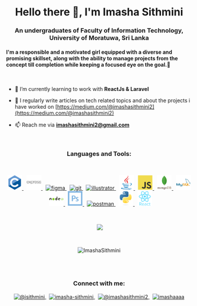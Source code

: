 <h1 align="center">Hello there 👋, I'm Imasha Sithmini</h1>
<h3 align="center">An undergraduates of Faculty of Information Technology, University of Moratuwa, Sri Lanka</h3>

<h4> I'm a responsible and a motivated girl equipped with a diverse and promising skillset, along with the ability to manage projects from the concept till completion while keeping a focused eye on the goal.🔭 </h4>

</br>

- 🌱 I’m currently learning to work with **ReactJs & Laravel**

- 📝 I regularly write articles on tech related topics and about the projects i have worked on [https://medium.com/@imashasithmini2](https://medium.com/@imashasithmini2)

- 📫 Reach me via **imashasithmini2@gmail.com**

</br>

<h3 align="Center">Languages and Tools:</h3>
</br>
<p align="Center">
    <a href="https://www.cprogramming.com/" target="_blank"> <img src="https://raw.githubusercontent.com/devicons/devicon/master/icons/c/c-original.svg" alt="c" width="40" height="40"/> </a> &nbsp;
    <a href="https://expressjs.com" target="_blank"> <img src="https://raw.githubusercontent.com/devicons/devicon/master/icons/express/express-original-wordmark.svg" alt="express" width="40" height="40"/> </a> &nbsp;
    <a href="https://www.figma.com/" target="_blank"> <img src="https://www.vectorlogo.zone/logos/figma/figma-icon.svg" alt="figma" width="40" height="40"/> </a> &nbsp;
    <a href="https://git-scm.com/" target="_blank"> <img src="https://www.vectorlogo.zone/logos/git-scm/git-scm-icon.svg" alt="git" width="40" height="40"/> </a> &nbsp;
    <a href="https://www.adobe.com/in/products/illustrator.html" target="_blank"> <img src="https://www.vectorlogo.zone/logos/adobe_illustrator/adobe_illustrator-icon.svg" alt="illustrator" width="40" height="40"/> </a> &nbsp;
    <a href="https://www.java.com" target="_blank"> <img src="https://raw.githubusercontent.com/devicons/devicon/master/icons/java/java-original.svg" alt="java" width="40" height="40"/> </a> &nbsp;
    <a href="https://developer.mozilla.org/en-US/docs/Web/JavaScript" target="_blank"> <img src="https://raw.githubusercontent.com/devicons/devicon/master/icons/javascript/javascript-original.svg" alt="javascript" width="40" height="40"/> </a> &nbsp;
    <a href="https://www.mongodb.com/" target="_blank"> <img src="https://raw.githubusercontent.com/devicons/devicon/master/icons/mongodb/mongodb-original-wordmark.svg" alt="mongodb" width="40" height="40"/> </a> &nbsp;
    <a href="https://www.mysql.com/" target="_blank"> <img src="https://raw.githubusercontent.com/devicons/devicon/master/icons/mysql/mysql-original-wordmark.svg" alt="mysql" width="40" height="40"/> </a> &nbsp;
    <a href="https://nodejs.org" target="_blank"> <img src="https://raw.githubusercontent.com/devicons/devicon/master/icons/nodejs/nodejs-original-wordmark.svg" alt="nodejs" width="40" height="40"/> </a> &nbsp;
    <a href="https://www.photoshop.com/en" target="_blank"> <img src="https://raw.githubusercontent.com/devicons/devicon/master/icons/photoshop/photoshop-line.svg" alt="photoshop" width="40" height="40"/> </a> &nbsp;
    <a href="https://postman.com" target="_blank"> <img src="https://www.vectorlogo.zone/logos/getpostman/getpostman-icon.svg" alt="postman" width="40" height="40"/> </a> &nbsp;
    <a href="https://www.python.org" target="_blank"> <img src="https://raw.githubusercontent.com/devicons/devicon/master/icons/python/python-original.svg" alt="python" width="40" height="40"/> </a> &nbsp;
    <a href="https://reactjs.org/" target="_blank"> <img src="https://raw.githubusercontent.com/devicons/devicon/master/icons/react/react-original-wordmark.svg" alt="react" width="40" height="40"/> </a> </p>
</br>

<div align="center" style="margin: auto; display: block" >
    <p align="center">&nbsp;<img align="center" src="https://github-readme-stats.vercel.app/api?username=imashaaaa&count_private=true&show_icons=true&locale=en&theme=algolia"ImashaSithmini" />
    </p> </br>
    <p align="center"><img align="center" src="https://github-readme-streak-stats.herokuapp.com/?user=imashaaaa&theme=algolia" alt="ImashaSithmini" />
    </p></br>
    </br>
    <h3 align="Center">Connect with me:</h3>
    <p align="Center">
        <a href="https://twitter.com/@ISithmini" target="blank"><img align="center" src="https://github.com/imashaaaa/Imasha-Sithmini/blob/main/Twitter.png?raw=true" alt="@isithmini" height="30" width="35" />
        </a>  &nbsp;
        <a href="https://linkedin.com/in/imasha-sithmini" target="blank"><img align="center" src="https://github.com/imashaaaa/Imasha-Sithmini/blob/main/LinkedIn.png?raw=true" alt="imasha-sithmini" height="30" width="120" />
        </a>&nbsp;
        <a href="https://medium.com/@imashasithmini2" target="blank"><img align="center" src="https://github.com/imashaaaa/Imasha-Sithmini/blob/main/Medium.png?raw=true" alt="@imashasithmini2" height="40" width="40" />
        </a>&nbsp;
        <a href="https://www.hackerrank.com/Imashaaaa" target="blank"><img align="center" src="https://github.com/imashaaaa/Imasha-Sithmini/blob/main/Hackerrank.png?raw=true" alt="imashaaaa" height="50" width="50" />
        </a>
    </p>

</div>


  <a href="https://github.com/imashaaaa/Imasha-Sithmini/blob/main/shatter.gif?raw=true" alt="Image" height="200"></a>
